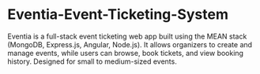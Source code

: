 # Eventia-Event-Ticketing-System
Eventia is a full-stack event ticketing web app built using the MEAN stack (MongoDB, Express.js, Angular, Node.js). It allows organizers to create and manage events, while users can browse, book tickets, and view booking history. Designed for small to medium-sized events.

